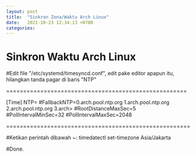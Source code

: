 ```yaml
---
layout: post
title:  "Sinkron Zona/Waktu Arch Linux"
date:   2021-10-23 12:34:13 +0700
categories: 
---
```


# Sinkron Waktu Arch Linux

#Edit file "/etc/systemd/timesyncd.conf", edit pake editor apapun itu, hilangkan tanda pagar di baris "NTP"

=====================================================

[Time]
NTP=
#FallbackNTP=0.arch.pool.ntp.org 1.arch.pool.ntp.org 2.arch.pool.ntp.org 3.arch>
#RootDistanceMaxSec=5
#PollIntervalMinSec=32
#PollIntervalMaxSec=2048

======================================================


#Ketikan perintah dibawah
~: timedatectl set-timezone Asia/Jakarta

#Done.
